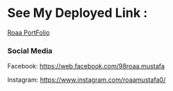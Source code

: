 # See My Deployed Link : 
[Roaa PortFolio](roaa-portfolio98.netlify.app)


### Social Media



Facebook: <https://web.facebook.com/98roaa.mustafa>

Instagram: <https://www.instagram.com/roaamustafa0/>

